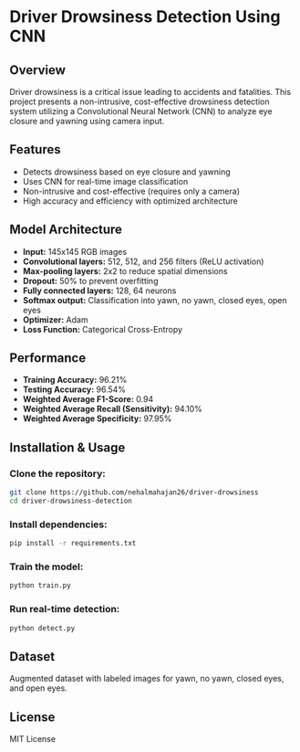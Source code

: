 # Driver Drowsiness Detection Using CNN

## Overview
Driver drowsiness is a critical issue leading to accidents and fatalities. This project presents a non-intrusive, cost-effective drowsiness detection system utilizing a Convolutional Neural Network (CNN) to analyze eye closure and yawning using camera input.

## Features
- Detects drowsiness based on eye closure and yawning
- Uses CNN for real-time image classification
- Non-intrusive and cost-effective (requires only a camera)
- High accuracy and efficiency with optimized architecture

## Model Architecture
- **Input:** 145x145 RGB images
- **Convolutional layers:** 512, 512, and 256 filters (ReLU activation)
- **Max-pooling layers:** 2x2 to reduce spatial dimensions
- **Dropout:** 50% to prevent overfitting
- **Fully connected layers:** 128, 64 neurons
- **Softmax output:** Classification into yawn, no yawn, closed eyes, open eyes
- **Optimizer:** Adam
- **Loss Function:** Categorical Cross-Entropy

## Performance
- **Training Accuracy:** 96.21%
- **Testing Accuracy:** 96.54%
- **Weighted Average F1-Score:** 0.94
- **Weighted Average Recall (Sensitivity):** 94.10%
- **Weighted Average Specificity:** 97.95%

## Installation & Usage
### Clone the repository:
```bash
git clone https://github.com/nehalmahajan26/driver-drowsiness
cd driver-drowsiness-detection
```

### Install dependencies:
```bash
pip install -r requirements.txt
```

### Train the model:
```bash
python train.py
```

### Run real-time detection:
```bash
python detect.py
```

## Dataset
Augmented dataset with labeled images for yawn, no yawn, closed eyes, and open eyes.

## License
MIT License


